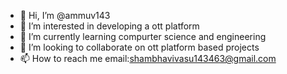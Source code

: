 - 👋 Hi, I’m @ammuv143
- 👀 I’m interested in developing a ott platform
- 🌱 I’m currently learning compurter science and engineering
- 💞️ I’m looking to collaborate on ott platform based projects
- 📫 How to reach me email:shambhavivasu143463@gmail.com

<!---
ammuv143/ammuv143 is a ✨ special ✨ repository because its `README.md` (this file) appears on your GitHub profile.
You can click the Preview link to take a look at your changes.
--->
